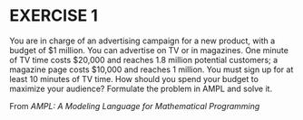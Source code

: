 # EXERCISE 1 #

You are in charge of an advertising campaign for a new product, with a budget of $1 million.
You can advertise on TV or in magazines. One minute of TV time costs $20,000 and reaches 1.8 million potential customers; 
a magazine page costs $10,000 and reaches 1 million. You must sign up for at least 10 minutes of TV time.
How should you spend your budget to maximize your audience? Formulate the problem in AMPL and solve it.

From *AMPL: A Modeling Language for Mathematical Programming*
